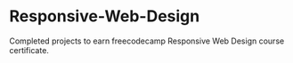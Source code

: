# Responsive-Web-Design
Completed projects to earn freecodecamp Responsive Web Design course certificate.
